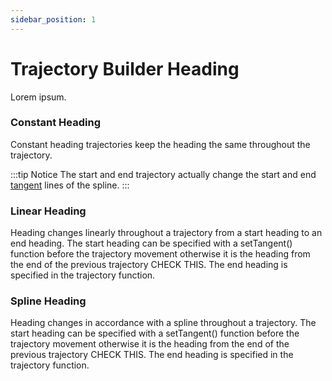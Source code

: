 ```yaml
---
sidebar_position: 1
---
```


# Trajectory Builder Heading
Lorem ipsum.

### Constant Heading
Constant heading trajectories keep the heading the same throughout the trajectory.

:::tip Notice
The start and end trajectory actually change the start and end [tangent](https://en.wikipedia.org/wiki/Tangent) lines of the spline.
:::
### Linear Heading
Heading changes linearly throughout a trajectory from a start heading to an end heading. The start heading can be specified with a setTangent() function before the trajectory movement otherwise it is the heading from the end of the previous trajectory CHECK THIS. The end heading is specified in the trajectory function.

### Spline Heading
Heading changes in accordance with a spline throughout a trajectory. The start heading can be specified with a setTangent() function before the trajectory movement otherwise it is the heading from the end of the previous trajectory CHECK THIS. The end heading is specified in the trajectory function.